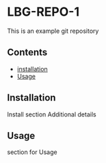 # LBG-REPO-1
This is an example git repository 
## Contents
* [installation](#installation)
* [Usage](#usage)

## Installation
Install section
Additional details

## Usage
section for Usage
